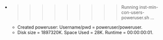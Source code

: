 * >>>>>>>>> Running inst-min-con-users-poweruser.sh ...
  * Created poweruser: Username/pwd = poweruser/poweruser.
  * Disk size = 1897320K. Space Used = 28K. Runtime = 00:00:00:01.
